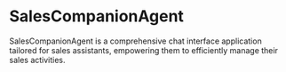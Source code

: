 # SalesCompanionAgent
SalesCompanionAgent is a comprehensive chat interface application tailored for sales assistants, empowering them to efficiently manage their sales activities.

